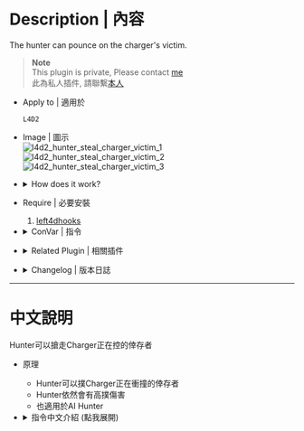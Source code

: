 # Description | 內容
The hunter can pounce on the charger's victim.

> __Note__ <br/>
This plugin is private, Please contact [me](/#私人插件列表-private-plugins-list)<br/>
此為私人插件, 請聯繫[本人](/#私人插件列表-private-plugins-list)

* Apply to | 適用於
	```
	L4D2
	```

* Image | 圖示
	<br/>![l4d2_hunter_steal_charger_victim_1](image/l4d2_hunter_steal_charger_victim_1.gif)
	<br/>![l4d2_hunter_steal_charger_victim_2](image/l4d2_hunter_steal_charger_victim_2.gif)
	<br/>![l4d2_hunter_steal_charger_victim_3](image/l4d2_hunter_steal_charger_victim_3.gif)

* <details><summary>How does it work?</summary>

	* Hunter can pounce the survivor whom charger is carrying with
	* Hunter can pounce the survivor whom charger is Pummeling
	* Hunter can still do high damage pounce when land on survivor
	* Also apply to AI hunter
</details>

* Require | 必要安裝
	1. [left4dhooks](https://forums.alliedmods.net/showthread.php?t=321696)

* <details><summary>ConVar | 指令</summary>

	* cfg/sourcemod/l4d2_hunter_steal_charger_victim.cfg
		```php
		// 0=Plugin off, 1=Plugin on.
		l4d2_hunter_steal_charger_victim_enable "1"

		// If 1, Removes god frame when hunter pounce on the charger's survivor. (So damage pounce can still work on survivor)
		l4d2_hunter_steal_charger_victim_remove_godframe "1"

		// If 1, Reset Charger's ability when hunter pounce on the charger's survivor
		l4d2_hunter_steal_charger_victim_reset_ability "1"
		```
</details>

* <details><summary>Related Plugin | 相關插件</summary>

	1. [l4d2_getup_fixes](https://github.com/SirPlease/L4D2-Competitive-Rework/blob/master/addons/sourcemod/scripting/l4d2_getup_fixes.sp): Fixes all double/missing get-up cases.
		* 修復倖存者被撞又被撲的混亂動畫
</details>

* <details><summary>Changelog | 版本日誌</summary>

	* v1.0 (2024-8-11)
		* Initial Release
</details>

- - - -
# 中文說明
Hunter可以搶走Charger正在控的倖存者

* 原理
	* Hunter可以撲Charger正在衝撞的倖存者
	* Hunter依然會有高撲傷害
	* 也適用於AI Hunter

* <details><summary>指令中文介紹 (點我展開)</summary>

	* cfg/sourcemod/l4d2_hunter_steal_charger_victim.cfg
		```php
		// 0=關閉插件, 1=啟動插件
		l4d2_hunter_steal_charger_victim_enable "1"

		// 為1時，當Hunter搶走Charger正在控的倖存者時，移除受害者的無敵狀態 (高撲傷害可以成立)
		l4d2_hunter_steal_charger_victim_remove_godframe "1"

		// 為1時，當Hunter搶走Charger正在控的倖存者時，重置Charger的能力CD
		l4d2_hunter_steal_charger_victim_reset_ability "1"
		```
</details>
